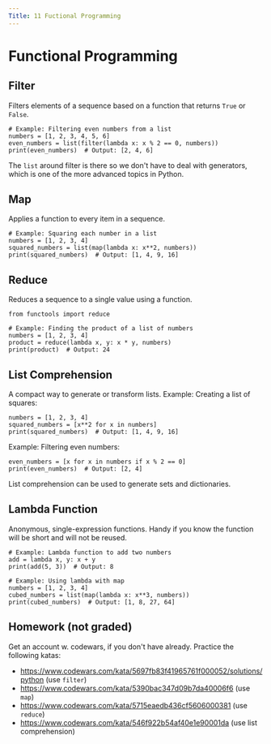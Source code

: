 ```yaml
---
Title: 11 Fuctional Programming
---
```


# Functional Programming

## Filter

Filters elements of a sequence based on a function that returns `True` or `False`.

```
# Example: Filtering even numbers from a list
numbers = [1, 2, 3, 4, 5, 6]
even_numbers = list(filter(lambda x: x % 2 == 0, numbers))
print(even_numbers)  # Output: [2, 4, 6]
```

The `list` around filter is there so we don't have to deal with generators, which is one of the more advanced topics in Python.


## Map

Applies a function to every item in a sequence.

```
# Example: Squaring each number in a list
numbers = [1, 2, 3, 4]
squared_numbers = list(map(lambda x: x**2, numbers))
print(squared_numbers)  # Output: [1, 4, 9, 16]
```

## Reduce
Reduces a sequence to a single value using a function.

```
from functools import reduce

# Example: Finding the product of a list of numbers
numbers = [1, 2, 3, 4]
product = reduce(lambda x, y: x * y, numbers)
print(product)  # Output: 24
```

## List Comprehension

A compact way to generate or transform lists.  Example: Creating a list of squares:

```
numbers = [1, 2, 3, 4]
squared_numbers = [x**2 for x in numbers]
print(squared_numbers)  # Output: [1, 4, 9, 16]
```

Example: Filtering even numbers:
```
even_numbers = [x for x in numbers if x % 2 == 0]
print(even_numbers)  # Output: [2, 4]
```

List comprehension can be used to generate sets and dictionaries.

## Lambda Function
Anonymous, single-expression functions. Handy if you know the function will be short and will not be reused.

```
# Example: Lambda function to add two numbers
add = lambda x, y: x + y
print(add(5, 3))  # Output: 8

# Example: Using lambda with map
numbers = [1, 2, 3, 4]
cubed_numbers = list(map(lambda x: x**3, numbers))
print(cubed_numbers)  # Output: [1, 8, 27, 64]
```

## Homework (not graded)
Get an account w. codewars, if you don't have already. Practice the following katas:

* https://www.codewars.com/kata/5697fb83f41965761f000052/solutions/python (use `filter`)
* https://www.codewars.com/kata/5390bac347d09b7da40006f6 (use `map`)
* https://www.codewars.com/kata/5715eaedb436cf5606000381 (use `reduce`)
* https://www.codewars.com/kata/546f922b54af40e1e90001da (use list comprehension)